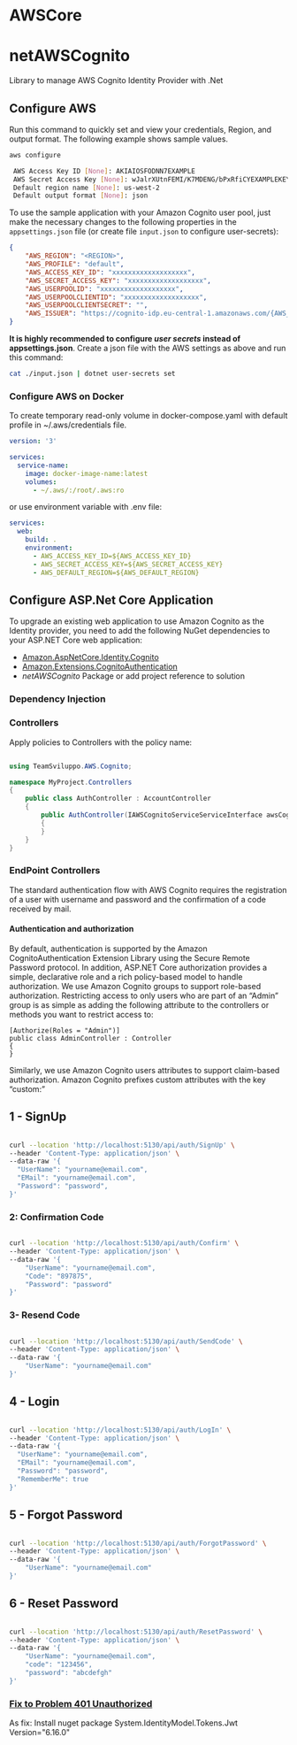 # AWSCore

# netAWSCognito

Library to manage AWS Cognito Identity Provider with .Net

## Configure AWS

Run this command to quickly set and view your credentials, Region, and output format. The following example shows sample values.

```bash
aws configure

 AWS Access Key ID [None]: AKIAIOSFODNN7EXAMPLE
 AWS Secret Access Key [None]: wJalrXUtnFEMI/K7MDENG/bPxRfiCYEXAMPLEKEY
 Default region name [None]: us-west-2
 Default output format [None]: json
```

To use the sample application with your Amazon Cognito user pool, just make the necessary changes to the following properties in the `appsettings.json` file (or create file `input.json` to configure user-secrets):

```json
{
    "AWS_REGION": "<REGION>",
    "AWS_PROFILE": "default",
    "AWS_ACCESS_KEY_ID": "xxxxxxxxxxxxxxxxxxx",
    "AWS_SECRET_ACCESS_KEY": "xxxxxxxxxxxxxxxxxxx",
    "AWS_USERPOOLID": "xxxxxxxxxxxxxxxxxxx",
    "AWS_USERPOOLCLIENTID": "xxxxxxxxxxxxxxxxxxx",
    "AWS_USERPOOLCLIENTSECRET": "",
    "AWS_ISSUER": "https://cognito-idp.eu-central-1.amazonaws.com/{AWS_USERPOOLID}"
}
```

**It is highly recommended to configure *user secrets* instead of appsettings.json**.
Create a json file with the AWS settings as above and run this command:

```bash
cat ./input.json | dotnet user-secrets set
```

### Configure AWS on Docker

To create temporary read-only volume in docker-compose.yaml with default profile in ~/.aws/credentials file.

```yaml
version: '3'

services:
  service-name:
    image: docker-image-name:latest
    volumes:
      - ~/.aws/:/root/.aws:ro
```

or use environment variable with .env file:

```yaml
services:
  web:
    build: .
    environment:
      - AWS_ACCESS_KEY_ID=${AWS_ACCESS_KEY_ID}
      - AWS_SECRET_ACCESS_KEY=${AWS_SECRET_ACCESS_KEY}
      - AWS_DEFAULT_REGION=${AWS_DEFAULT_REGION}
```

## Configure ASP.Net Core Application

To upgrade an existing web application to use Amazon Cognito as the Identity provider, you need to add the following NuGet dependencies to your ASP.NET Core web application:

- [Amazon.AspNetCore.Identity.Cognito](https://www.nuget.org/packages/Amazon.AspNetCore.Identity.Cognito/)
- [Amazon.Extensions.CognitoAuthentication](https://www.nuget.org/packages/Amazon.Extensions.CognitoAuthentication/)
- *netAWSCognito* Package or add project reference to solution

### Dependency Injection


### Controllers

Apply policies to Controllers with the policy name:

```C#

using TeamSviluppo.AWS.Cognito;

namespace MyProject.Controllers
{
    public class AuthController : AccountController
    {
        public AuthController(IAWSCognitoServiceServiceInterface awsCognitoAuth) : base(awsCognitoAuth)
        {
        }
    }
}

```

### EndPoint Controllers

The standard authentication flow with AWS Cognito requires the registration of a user with username and password and the confirmation of a code received by mail.

#### Authentication and authorization

By default, authentication is supported by the Amazon CognitoAuthentication Extension Library using the Secure Remote Password protocol. 
In addition, ASP.NET Core authorization provides a simple, declarative role and a rich policy-based model to handle authorization.
We use Amazon Cognito groups to support role-based authorization. 
Restricting access to only users who are part of an “Admin” group is as simple as adding the following attribute to the controllers or methods you want to restrict access to:

```
[Authorize(Roles = "Admin")]
public class AdminController : Controller
{
}
```

Similarly, we use Amazon Cognito users attributes to support claim-based authorization. 
Amazon Cognito prefixes custom attributes with the key “custom:”

## 1 - SignUp

```bash

curl --location 'http://localhost:5130/api/auth/SignUp' \
--header 'Content-Type: application/json' \
--data-raw '{
  "UserName": "yourname@email.com",
  "EMail": "yourname@email.com",
  "Password": "password",
}'

```

### 2: Confirmation Code

```bash

curl --location 'http://localhost:5130/api/auth/Confirm' \
--header 'Content-Type: application/json' \
--data-raw '{
    "UserName": "yourname@email.com",
    "Code": "897875",
    "Password": "password"
}'

```

### 3- Resend Code

```bash

curl --location 'http://localhost:5130/api/auth/SendCode' \
--header 'Content-Type: application/json' \
--data-raw '{
    "UserName": "yourname@email.com"
}'

```

## 4 - Login

```bash

curl --location 'http://localhost:5130/api/auth/LogIn' \
--header 'Content-Type: application/json' \ 
--data-raw '{
  "UserName": "yourname@email.com",
  "EMail": "yourname@email.com",
  "Password": "password",
  "RememberMe": true
}'

```

## 5 - Forgot Password

```bash

curl --location 'http://localhost:5130/api/auth/ForgotPassword' \
--header 'Content-Type: application/json' \
--data-raw '{
    "UserName": "yourname@email.com"
}'

```

## 6 - Reset Password

```bash

curl --location 'http://localhost:5130/api/auth/ResetPassword' \
--header 'Content-Type: application/json' \
--data-raw '{
    "UserName": "yourname@email.com",
    "code": "123456",
    "password": "abcdefgh"
}'

```

### [Fix to Problem 401 Unauthorized](https://stackoverflow.com/questions/54395859/c-sharp-asp-net-core-bearer-error-invalid-token)

As fix: Install nuget package System.IdentityModel.Tokens.Jwt Version="6.16.0"
